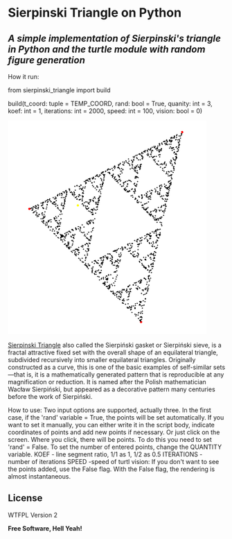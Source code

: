 # Sierpinski Triangle on Python
## _A simple implementation of Sierpinski's triangle in Python and the turtle module with random figure generation_

How it run:

from sierpinski_triangle import build

build(t_coord: tuple = TEMP_COORD,
        rand: bool = True,
        quanity: int = 3,
        koef: int = 1,
        iterations: int = 2000,
        speed: int = 100,
        vision: bool = 0)

![N|Solid](https://raw.githubusercontent.com/di2mot/Sierpinski-Triangle/main/Sierpinski_triangle.png)


[Sierpinski Triangle](https://en.wikipedia.org/wiki/Sierpi%C5%84ski_triangle "Wikipedia") also called the Sierpiński gasket or Sierpiński sieve, is a fractal attractive fixed set with the overall shape of an equilateral triangle, subdivided recursively into smaller equilateral triangles. Originally constructed as a curve, this is one of the basic examples of self-similar sets—that is, it is a mathematically generated pattern that is reproducible at any magnification or reduction. It is named after the Polish mathematician Wacław Sierpiński, but appeared as a decorative pattern many centuries before the work of Sierpiński.


How to use:
Two input options are supported, actually three. In the first case, if the 'rand' variable = True, the points will be set automatically.
If you want to set it manually, you can either write it in the script body, indicate coordinates of points and add new points if necessary. 
Or just click on the screen. Where you click, there will be points. To do this you need to set 'rand' = False.
To set the number of entered points, change the QUANTITY variable.
KOEF - line segment ratio, 1/1 as 1, 1/2 as 0.5
ITERATIONS - number of iterations
SPEED -speed of turtl
vision: If you don't want to see the points added, 
        use the False flag. With the False flag, 
        the rendering is almost instantaneous.

## License

WTFPL Version 2

**Free Software, Hell Yeah!**
